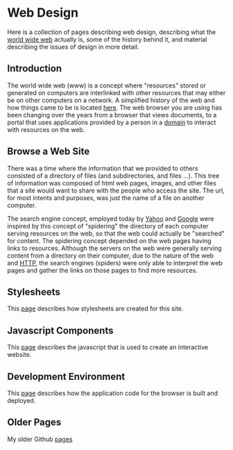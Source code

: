 # Web Design

Here is a collection of pages describing web design, describing what
the [world wide web](https://en.wikipedia.org/wiki/World_Wide_Web)
actually is, some of the history behind
it, and material describing the issues of design in more detail.

## Introduction

The world wide web (www) is a concept where "resources" stored or
generated on computers are interlinked with other resources that may
either be on other computers on a network.  A simplified history of
the web and how things came to be is located
[here](#frontdoor/view/webdesign/history).  The web browser you are
using has been changing over the years from a browser that views
documents, to a portal that uses applications provided by a person
in a [domain](https://en.wikipedia.org/wiki/Domain_Name_System) to
interact with resources on the web.

## Browse a Web Site

There was a time where the information that we provided to others
consisted of a directory of files (and subdirectories, and files ...).
This tree of information was composed of html web pages, images, and
other files that a site would want to share with the people who access
the site.  The url, for most intents and purposes, was just the name
of a file on another computer.

The search engine concept, employed today by
[Yahoo](https://en.wikipedia.org/wiki/Yahoo!) and
[Google](https://en.wikipedia.org/wiki/Google) were inspired by this
concept of "spidering" the
directory of each computer serving resources on the web, so that
the web could actually be "searched" for content.  The spidering
concept depended on the web pages having links to resources.
Although the servers on the web were generally serving content
from a directory on their computer, due to the nature of the web
and [HTTP](https://en.wikipedia.org/wiki/Hypertext_Transfer_Protocol),
the search engines (spiders) were only able
to interpret the web pages and gather the links on those pages
to find more resources.


## Stylesheets

This [page](#frontdoor/view/webdesign/stylesheets) describes how
stylesheets are created for this site.


## Javascript Components

This [page](#frontdoor/view/webdesign/javascript-components) describes the
javascript that is used to create an interactive website.

## Development Environment

This [page](#frontdoor/view/webdesign/development) describes how the
application code for the browser is built and deployed.




## Older Pages

My older Github [pages](#frontdoor/view/webdesign/githubpages)

